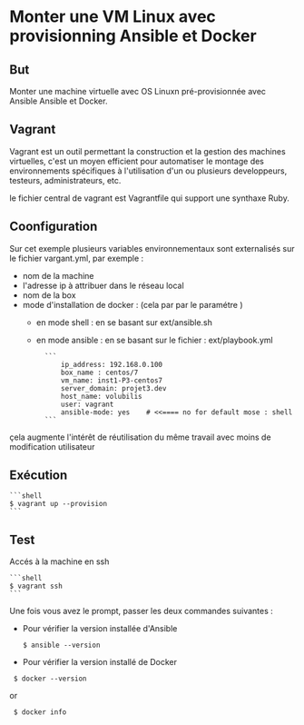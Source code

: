# Monter une VM Linux avec provisionning Ansible et Docker
## But

Monter une machine virtuelle avec OS Linuxn pré-provisionnée avec Ansible Ansible et Docker.

## Vagrant
Vagrant est un outil permettant la construction et la gestion des machines virtuelles, c'est  un moyen efficient pour automatiser le montage des environnements spécifiques à l'utilisation d'un ou plusieurs developpeurs, testeurs, administrateurs, etc.

le fichier central de vagrant est Vagrantfile qui support une synthaxe Ruby.

## Coonfiguration

Sur cet exemple plusieurs variables environnementaux sont externalisés sur le fichier vargant.yml, par exemple :
- nom de la machine
- l'adresse ip à attribuer dans le réseau local
- nom de la box
- mode d'installation de docker : (cela par par le paramétre )
    * en mode shell : en se basant sur ext/ansible.sh
    * en mode ansible : en se basant sur le fichier : ext/playbook.yml

            ```
                ip_address: 192.168.0.100
                box_name : centos/7
                vm_name: inst1-P3-centos7
                server_domain: projet3.dev
                host_name: volubilis
                user: vagrant
                ansible-mode: yes    # <<==== no for default mose : shell
            ```
çela augmente l'intérêt de réutilisation du même travail avec moins de modification utilisateur 

## Exécution

    ```shell 
    $ vagrant up --provision
    ```

## Test

Accés à la machine en ssh

    ```shell 
    $ vagrant ssh
    ```
Une fois vous avez le prompt, passer les deux commandes suivantes :

- Pour vérifier la version installée d'Ansible

    ```shell 
    $ ansible --version
    ```

- Pour vérifier la version installé de Docker

```shell 
 $ docker --version
 ```
 or
 
```shell 
 $ docker info
```